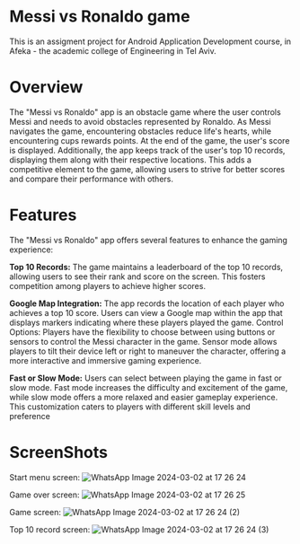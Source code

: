 # Messi vs Ronaldo game
This is an assigment project for Android Application Development course, in Afeka - the academic college of Engineering in Tel Aviv.

# Overview
The "Messi vs Ronaldo" app is an obstacle game where the user controls Messi and needs to avoid obstacles represented by Ronaldo.
As Messi navigates the game, encountering obstacles reduce life's hearts, while encountering cups rewards points. 
At the end of the game, the user's score is displayed. Additionally, the app keeps track of the user's top 10 records, displaying them along with their respective locations. 
This adds a competitive element to the game, allowing users to strive for better scores and compare their performance with others.

# Features
The "Messi vs Ronaldo" app offers several features to enhance the gaming experience:

**Top 10 Records:** The game maintains a leaderboard of the top 10 records, allowing users to see their rank and score on the screen. This fosters competition among players to achieve higher scores.

**Google Map Integration:** The app records the location of each player who achieves a top 10 score. Users can view a Google map within the app that displays markers indicating where these players played the game. 
Control Options: Players have the flexibility to choose between using buttons or sensors to control the Messi character in the game. Sensor mode allows players to tilt their device left or right to maneuver the character, offering a more interactive and immersive gaming experience.

**Fast or Slow Mode:** Users can select between playing the game in fast or slow mode. Fast mode increases the difficulty and excitement of the game, while slow mode offers a more relaxed and easier gameplay experience. This customization caters to players with different skill levels and preference

# ScreenShots

Start menu screen:
![WhatsApp Image 2024-03-02 at 17 26 24](https://github.com/Lioravraham5/MessiVsRonaldoGame/assets/159531151/35fb1528-93e8-49b1-a74e-98f3c612d92d)

Game over screen:
![WhatsApp Image 2024-03-02 at 17 26 25](https://github.com/Lioravraham5/MessiVsRonaldoGame/assets/159531151/6e5d845c-36cf-4ae7-b6fd-c92faffd31aa)

Game screen:
![WhatsApp Image 2024-03-02 at 17 26 24 (2)](https://github.com/Lioravraham5/MessiVsRonaldoGame/assets/159531151/0bdd9aff-6157-481e-b934-ca26cddec3ef)

Top 10 record screen:
![WhatsApp Image 2024-03-02 at 17 26 24 (3)](https://github.com/Lioravraham5/MessiVsRonaldoGame/assets/159531151/c10652e8-5bc2-499e-8463-d58a9a920ae8)




